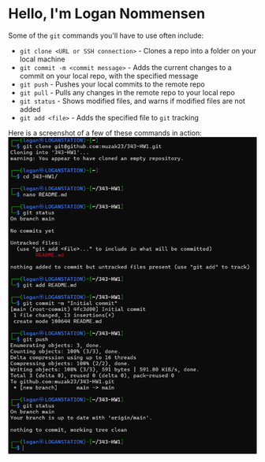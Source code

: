 # Hello, I'm Logan Nommensen

Some of the `git` commands you'll have to use often include:

- `git clone <URL or SSH connection>` - Clones a repo into a folder on your local machine
- `git commit -m <commit message>` - Adds the current changes to a commit on your local repo, with the specified message
- `git push` - Pushes your local commits to the remote repo
- `git pull` - Pulls any changes in the remote repo to your local repo
- `git status` - Shows modified files, and warns if modified files are not added
- `git add <file>` - Adds the specified file to `git` tracking

Here is a screenshot of a few of these commands in action:
![Screenshot of git commands to create this repo and push this README](screenshot.png)
